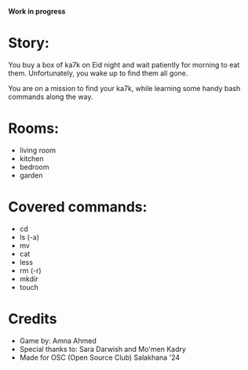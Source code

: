 **Work in progress**

# Story:

You buy a box of ka7k on Eid night and wait patiently for morning to eat them. Unfortunately, you wake up to find them all gone.

You are on a mission to find your ka7k, while learning some handy bash commands along the way.

# Rooms:

- living room
- kitchen
- bedroom
- garden

# Covered commands:

- cd
- ls (-a)
- mv
- cat
- less
- rm (-r)
- mkdir
- touch

# Credits

- Game by: Amna Ahmed
- Special thanks to: Sara Darwish and Mo'men Kadry
- Made for OSC (Open Source Club) Salakhana '24
